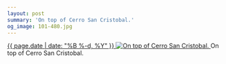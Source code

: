 ```yaml
---
layout: post
summary: 'On top of Cerro San Cristobal.'
og_image: 101-480.jpg
---
```


<p>
 <time>
  <a href="/101">
   {{ page.date | date: "%B %-d, %Y" }}
  </a>
 </time>
 <a href="/101">
  <img alt="On top of Cerro San Cristobal." sizes="(min-width: 700px) 50vw, calc(100vw - 2rem)" src="{{ site.assets_url }}/101-240.jpg" srcset="{{ site.assets_url }}/101-480.jpg 480w, {{ site.assets_url }}/101-360.jpg 360w, {{ site.assets_url }}/101-240.jpg 240w, {{ site.assets_url }}/101-120.jpg 120w"/>
 </a>
 <span>
  On top of Cerro San Cristobal.
 </span>
</p>
